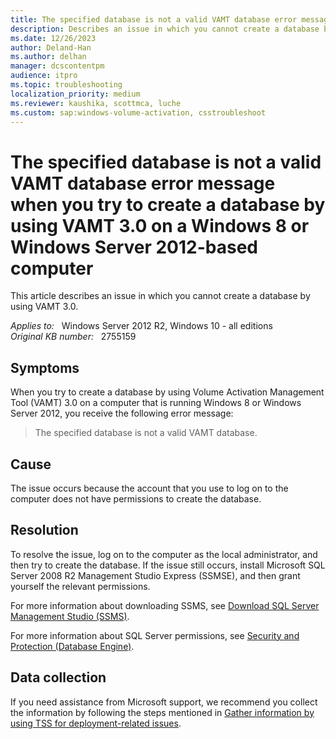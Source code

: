 ```yaml
---
title: The specified database is not a valid VAMT database error message
description: Describes an issue in which you cannot create a database by using VAMT 3.0. Additionally, you receive an error message, and events are logged in the VAMT log. This issue occurs on a computer that is running Windows 8 or Windows Server 2012.
ms.date: 12/26/2023
author: Deland-Han
ms.author: delhan
manager: dcscontentpm
audience: itpro
ms.topic: troubleshooting
localization_priority: medium
ms.reviewer: kaushika, scottmca, luche
ms.custom: sap:windows-volume-activation, csstroubleshoot
---
```

# The specified database is not a valid VAMT database error message when you try to create a database by using VAMT 3.0 on a Windows 8 or Windows Server 2012-based computer

This article describes an issue in which you cannot create a database by using VAMT 3.0.

_Applies to:_ &nbsp; Windows Server 2012 R2, Windows 10 - all editions  
_Original KB number:_ &nbsp; 2755159

## Symptoms

When you try to create a database by using Volume Activation Management Tool (VAMT) 3.0 on a computer that is running Windows 8 or Windows Server 2012, you receive the following error message:
> The specified database is not a valid VAMT database.

## Cause

The issue occurs because the account that you use to log on to the computer does not have permissions to create the database.

## Resolution

To resolve the issue, log on to the computer as the local administrator, and then try to create the database. If the issue still occurs, install Microsoft SQL Server 2008 R2 Management Studio Express (SSMSE), and then grant yourself the relevant permissions.

For more information about downloading SSMS, see [Download SQL Server Management Studio (SSMS)](/sql/ssms/download-sql-server-management-studio-ssms).

For more information about SQL Server permissions, see [Security and Protection (Database Engine)](/sql/relational-databases/security/security-center-for-sql-server-database-engine-and-azure-sql-database).

## Data collection

If you need assistance from Microsoft support, we recommend you collect the information by following the steps mentioned in [Gather information by using TSS for deployment-related issues](../../windows-client/windows-troubleshooters/gather-information-using-tss-deployment.md).
